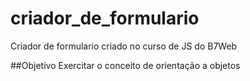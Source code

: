 # criador_de_formulario
Criador de formulario criado no curso de JS do B7Web

##Objetivo
Exercitar o conceito de orientação a objetos
